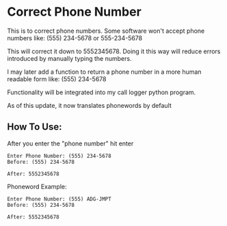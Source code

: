 # Correct Phone Number
 This is to correct phone numbers. Some software won't accept phone numbers like: (555) 234-5678 or 555-234-5678

 This will correct it down to 5552345678. Doing it this way will reduce errors introduced by manually typing the numbers.

 I may later add a function to return a phone number in a more human readable form like: (555) 234-5678

 Functionality will be integrated into my call logger python program.

 As of this update, it now translates phonewords by default

## How To Use:
 
After you enter the "phone number" hit enter
```
Enter Phone Number: (555) 234-5678
Before: (555) 234-5678

After: 5552345678
```

Phoneword Example:
```
Enter Phone Number: (555) ADG-JMPT
Before: (555) 234-5678

After: 5552345678
```
